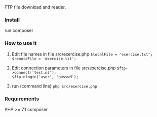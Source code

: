 FTP file download and reader.

### Install 
run composer

### How to use it

1. Edit file names in file src/exercise.php 
 `$localFile = 'exercise.txt';`  
 `$remoteFile = 'exercise.txt';`
 
2. Edit connection parameters in file src/exercise.php 
 `$ftp->connect('test.nl');`  
 `$ftp->login('user', 'passwd');`

3. run   (command line)
 `php src/exercise.php`
    
    
### Requirements
PHP >= 7.1
composer